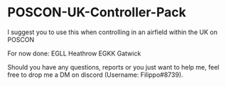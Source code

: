 # POSCON-UK-Controller-Pack
I suggest you to use this when controlling in an airfield within the UK on POSCON

For now done:
EGLL Heathrow
EGKK Gatwick

Should you have any questions, reports or you just want to help me, feel free to drop me a DM on discord (Username: Filippo#8739). 

